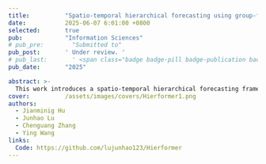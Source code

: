 ```yaml
---
title:          "Spatio-temporal hierarchical forecasting using group-feature graph convolutional network for probabilistic wind power prediction"
date:           2025-06-07 6:01:00 +0800
selected:       true
pub:            "Information Sciences"
# pub_pre:        "Submitted to"
pub_post:       ' Under review. '
# pub_last:       ' <span class="badge badge-pill badge-publication badge-success">Spotlight</span>'
pub_date:       "2025"

abstract: >-
  This work introduces a spatio-temporal hierarchical forecasting framework that ensures consistent and accurate multi-level probabilistic wind power prediction, achieving superior performance on real-world datasets.
cover:          /assets/images/covers/Hierformer1.png
authors:
  - Jianminig Hu
  - Junhao Lu
  - Chenguang Zhang
  - Ying Wang
links:
  Code: https://github.com/lujunhao123/Hierformer
---
```


